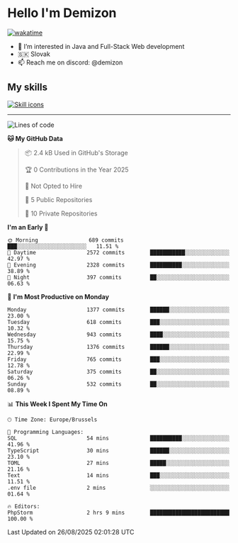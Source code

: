 # Hello I'm Demizon
[![wakatime](https://wakatime.com/badge/user/6ad1949f-d6d7-44f9-9eee-c35e54cc499b.svg)](https://wakatime.com/@6ad1949f-d6d7-44f9-9eee-c35e54cc499b)
- 👀 I’m interested in Java and Full-Stack Web development
- 🇸🇰 Slovak
- 📫 Reach me on discord: @demizon

## My skills
[![Skill icons](https://skillicons.dev/icons?i=java,js,ts,html,css,react,nextjs,tailwind,supabase,py,git,docker,linux,mysql,postgres,mongo&theme=dark)](https://github.com/Demizon3433)

---

<!--START_SECTION:waka-->
![Lines of code](https://img.shields.io/badge/From%20Hello%20World%20I%27ve%20Written-1.9%20million%20lines%20of%20code-blue)

**🐱 My GitHub Data** 

> 📦 2.4 kB Used in GitHub's Storage 
 > 
> 🏆 0 Contributions in the Year 2025
 > 
> 🚫 Not Opted to Hire
 > 
> 📜 5 Public Repositories 
 > 
> 🔑 10 Private Repositories 
 > 
**I'm an Early 🐤** 

```text
🌞 Morning                689 commits         ███░░░░░░░░░░░░░░░░░░░░░░   11.51 % 
🌆 Daytime                2572 commits        ███████████░░░░░░░░░░░░░░   42.97 % 
🌃 Evening                2328 commits        ██████████░░░░░░░░░░░░░░░   38.89 % 
🌙 Night                  397 commits         ██░░░░░░░░░░░░░░░░░░░░░░░   06.63 % 
```
📅 **I'm Most Productive on Monday** 

```text
Monday                   1377 commits        ██████░░░░░░░░░░░░░░░░░░░   23.00 % 
Tuesday                  618 commits         ███░░░░░░░░░░░░░░░░░░░░░░   10.32 % 
Wednesday                943 commits         ████░░░░░░░░░░░░░░░░░░░░░   15.75 % 
Thursday                 1376 commits        ██████░░░░░░░░░░░░░░░░░░░   22.99 % 
Friday                   765 commits         ███░░░░░░░░░░░░░░░░░░░░░░   12.78 % 
Saturday                 375 commits         ██░░░░░░░░░░░░░░░░░░░░░░░   06.26 % 
Sunday                   532 commits         ██░░░░░░░░░░░░░░░░░░░░░░░   08.89 % 
```


📊 **This Week I Spent My Time On** 

```text
🕑︎ Time Zone: Europe/Brussels

💬 Programming Languages: 
SQL                      54 mins             ██████████░░░░░░░░░░░░░░░   41.96 % 
TypeScript               30 mins             ██████░░░░░░░░░░░░░░░░░░░   23.10 % 
TOML                     27 mins             █████░░░░░░░░░░░░░░░░░░░░   21.16 % 
Text                     14 mins             ███░░░░░░░░░░░░░░░░░░░░░░   11.51 % 
.env file                2 mins              ░░░░░░░░░░░░░░░░░░░░░░░░░   01.64 % 

🔥 Editors: 
PhpStorm                 2 hrs 9 mins        █████████████████████████   100.00 % 
```


 Last Updated on 26/08/2025 02:01:28 UTC
<!--END_SECTION:waka-->

